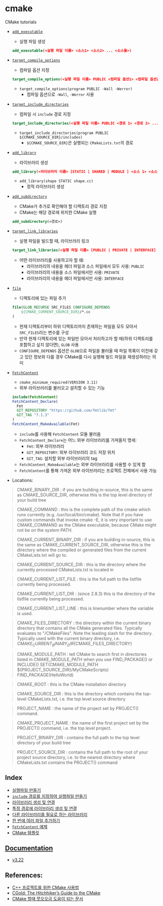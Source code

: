 # cmake
CMake tutorials

* [`add_executable`](https://cmake.org/cmake/help/latest/command/add_executable.html)
    * 실행 파일 생성 
    ```cmake
    add_executable(<실행 파일 이름> <소스1> <소스2> ... <소스들>)
    ```

* [`target_compile_options`](https://cmake.org/cmake/help/latest/command/target_compile_options.html)
    * 컴파일 옵션 지정
    ```cmake
    target_compile_options(<실행 파일 이름> PUBLIC <컴파일 옵션1> <컴파일 옵션2> ...)
    ```

    * `target_compile_options(program PUBLIC -Wall -Werror)`
        * 컴파일 옵션으로 `-Wall`, `-Werror` 사용
    
* [`target_include_directories`](https://cmake.org/cmake/help/latest/command/target_include_directories.html)
    * 컴파일 시 `include` 경로 지정
    ```cmake
    target_include_directories(<실행 파일 이름> PUBLIC <경로 1> <경로 2> ...)
    ```

    * `target_include_directories(program PUBLIC ${CMAKE_SOURCE_DIR}/includes)`
        * `${CMAKE_SOURCE_DIR}`은 실행되는 `CMakeLists.txt`의 경로

* [`add_library`](https://cmake.org/cmake/help/latest/command/add_library.html)
    * 라이브러리 생성
    ```cmake
    add_library(<라이브러리 이름> [STATIC | SHARED | MODULE ] <소스 1> <소스 2> ...)
    ```
    * `add_library(shape STATIC shape.cc)`
        * 정적 라이브러리 생성

* [`add_subdirectory`](https://cmake.org/cmake/help/latest/command/add_subdirectory.html)
    * CMake가 추가로 확인해야 할 디렉토리 경로 지정
    * CMake는 해당 경로에 위치한 CMake 실행
    ```cmake
    add_subdirectory(<경로>)
    ```

* [`target_link_libraries`](https://cmake.org/cmake/help/latest/command/target_link_libraries.html)
    * 실행 파일을 빌드할 때, 라이브러리 링크
    ```cmake
    target_link_libraries(<실행 파일 이름> [PUBLIC | PRIVATE | INTERFACE] <라이브러리 이름>)
    ```

    * 어떤 라이브러리를 사용하고자 할 떄:
        * 라이브러리의 내용을 헤더 파일과 소스 파일에서 모두 사용: `PUBLIC`
        * 라이브러리의 내용을 소스 파일에서만 사용: `PRIVATE`
        * 라이브러리의 내용을 헤더 파일에서만 사용: `INTERFACE`

* [`file`](https://cmake.org/cmake/help/latest/command/file.html)
    * 디렉토리에 있는 파일 추가
    ```cmake
    file(GLOB_RECURSE SRC_FILES CONFIGURE_DEPENDS
        ${CMAKE_CURRENT_SOURCE_DIR}/*.cc
    )
    ```

    * 현재 디렉토리부터 하위 디렉토리까지 존재하는 파일을 모두 모아서 `SRC_FILES`라는 변수를 구성
    * 만약 현재 디렉토리에 있는 파일만 모아서 처리하고자 할 때(하위 디렉토리를 포함하고 싶지 않다면), `GLOB` 사용
    * `CONFIGURE_DEPENDS` 옵션은 `GLOB`으로 파일을 불러올 때 파일 목록이 이전에 갖고 있던 정보와 다를 경우 CMake를 다시 실행해 빌드 파일을 재생성하라는 의미

* [`FetchContent`](https://cmake.org/cmake/help/latest/module/FetchContent.html)
    * `cmake_minimum_required(VERSION 3.11)`
    * 외부 라이브러리를 불러오고 설치할 수 있는 기능
    ```cmake
    include(FetchContent)
    FetchContent_Declare(
      Fmt
      GIT_REPOSITORY "https://github.com/fmtlib/fmt"
      GIT_TAG "7.1.3"
    )
    FetchContent_MakeAvailable(Fmt)
    ```

    * `include`를 사용해 `FetchContent` 모듈 불러옴
    * `FetchContent_Declare`는 어느 외부 라이브러리를 가져올지 명세: 
        * `Fmt`: 외부 라이브러리
        * `GIT_REPOSITORY`: 외부 라이브러리 코드 저장 위치
        * `GIT_TAG`: 설치할 외부 라이브러리의 tag
    * `FetchContent_MakeAvailable`는 외부 라이브러리를 사용할 수 있게 함
    * `FetchContent`를 통해 가져온 외부 라이브러리는 프로젝트 전체에서 사용 가능
* Locations:
> CMAKE_BINARY_DIR : if you are building in-source, this is the same
as CMAKE_SOURCE_DIR, otherwise this is the top level directory of
your build tree

> CMAKE_COMMAND : this is the complete path of the cmake which runs
currently (e.g. /usr/local/bin/cmake). Note that if you have
custom commands that invoke cmake -E, it is very important to
use CMAKE_COMMAND as the CMake executable, because CMake might not
be on the system PATH.

> CMAKE_CURRENT_BINARY_DIR : if you are building in-source, this is
the same as CMAKE_CURRENT_SOURCE_DIR, otherwise this is the
directory where the compiled or generated files from the current
CMakeLists.txt will go to.

> CMAKE_CURRENT_SOURCE_DIR : this is the directory where the
currently processed CMakeLists.txt is located in

> CMAKE_CURRENT_LIST_FILE : this is the full path to the listfile
currently being processed.

> CMAKE_CURRENT_LIST_DIR : (since 2.8.3) this is the directory
of the listfile currently being processed.

> CMAKE_CURRENT_LIST_LINE : this is linenumber where the variable
is used.

> CMAKE_FILES_DIRECTORY : the directory within the current binary
directory that contains all the CMake generated files. Typically
evaluates to "/CMakeFiles". Note the leading slash for the
directory. Typically used with the current binary directory, i.e.
${CMAKE_CURRENT_BINARY_DIR}${CMAKE_FILES_DIRECTORY}

> CMAKE_MODULE_PATH : tell CMake to search first in directories
listed in CMAKE_MODULE_PATH when you use FIND_PACKAGE() or
INCLUDE()
SET(CMAKE_MODULE_PATH ${PROJECT_SOURCE_DIR}/MyCMakeScripts)
FIND_PACKAGE(HelloWorld)

> CMAKE_ROOT : this is the CMake installation directory

> CMAKE_SOURCE_DIR : this is the directory which contains the
top-level CMakeLists.txt, i.e. the top level source directory

> PROJECT_NAME : the name of the project set by PROJECT() command.

> CMAKE_PROJECT_NAME : the name of the first project set by the
PROJECT() command, i.e. the top level project.

> PROJECT_BINARY_DIR : contains the full path to the top level
directory of your build tree

> PROJECT_SOURCE_DIR : contains the full path to the root of your
project source directory, i.e. to the nearest directory where
CMakeLists.txt contains the PROJECT() command

## Index
* [실행파일 만들기](./1)
* [`include` 경로를 지정하여 실행파일 만들기](./2)
* [라이브러리 생성 및 연결](./3)
* [특정 경로에 라이브러리 생성 및 연결](./4)
* [다른 라이브러리를 필요로 하는 라이브러리](./5)
* [한 번에 여러 파일 추가하기](./6)
* [`FetchContent` 예제](./7)
* [CMake 템플릿](./template)

## [Documentation](https://cmake.org/documentation/)
* [v3.22](https://cmake.org/cmake/help/v3.22/)

## References:
* [C++ 프로젝트를 위한 CMake 사용법](https://modoocode.com/332)
* [CGold: The Hitchhiker’s Guide to the CMake](https://cgold.readthedocs.io/en/latest/)
* [CMake 할때 쪼오오금 도움이 되는 문서](https://gist.github.com/luncliff/6e2d4eb7ca29a0afd5b592f72b80cb5c)

